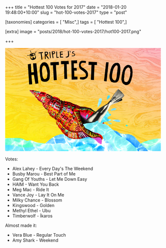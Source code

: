 +++
title = "Hottest 100 Votes for 2017"
date = "2018-01-20 19:48:00+10:00"
slug = "hot-100-votes-2017"
type = "post"

[taxonomies]
categories = [ "Misc",]
tags = [ "Hottest 100",]

[extra]
image = "posts/2018/hot-100-votes-2017/hot100-2017.png"

+++

![hot100](hot100-2017.png)

Votes:

- Alex Lahey - Every Day's The Weekend
- Busby Marou - Best Part of Me
- Gang Of Youths - Let Me Down Easy
- HAIM - Want You Back
- Meg Mac - Ride It
- Vance Joy - Lay It On Me
- Milky Chance - Blossom
- Kingswood - Golden
- Methyl Ethel - Ubu
- Timberwolf - Íkaros

Almost made it:

- Vera Blue - Regular Touch
- Amy Shark - Weekend